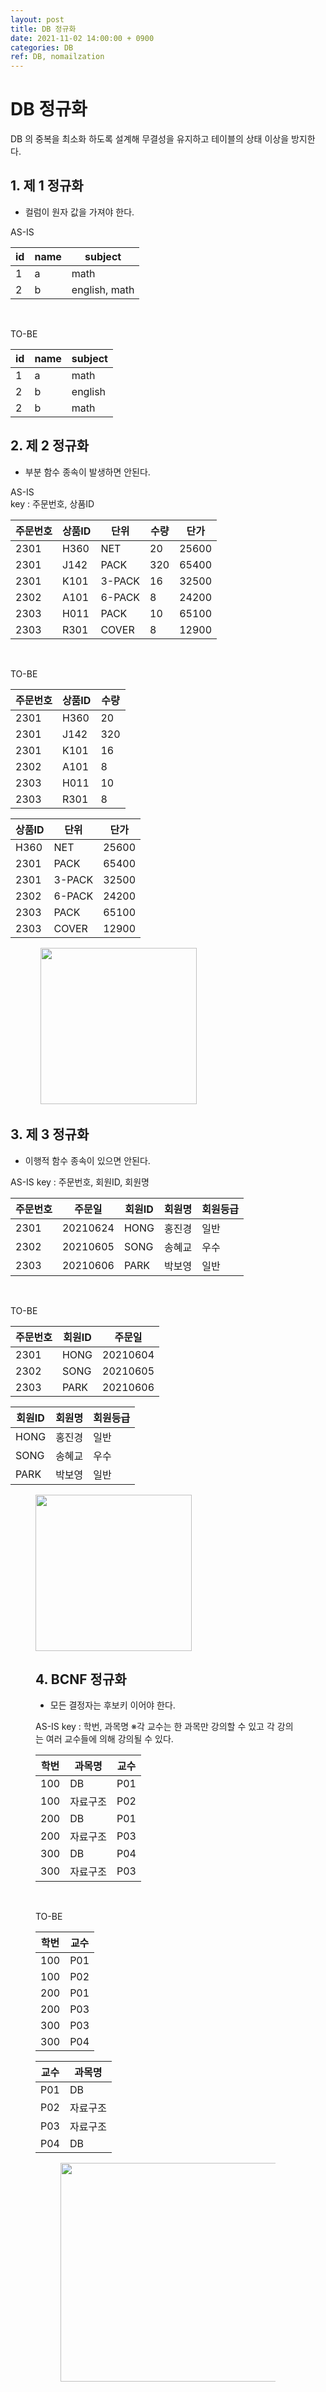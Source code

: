 ```yaml
---
layout: post
title: DB 정규화
date: 2021-11-02 14:00:00 + 0900
categories: DB
ref: DB, nomailzation
---
```


# DB 정규화

DB 의 중복을 최소화 하도록 설계해 무결성을 유지하고 테이블의 상태 이상을 방지한다.

## 1. 제 1 정규화

- 컬럼이 원자 값을 가져야 한다.    

AS-IS

| id   | name | subject       |
| ---- | ---- | ------------- |
| 1    | a    | math          |
| 2    | b    | english, math |

<br />

TO-BE 

| id   | name | subject |
| ---- | ---- | ------- |
| 1    | a    | math    |
| 2    | b    | english |
| 2    | b    | math    |



## 2. 제 2 정규화

- 부분 함수 종속이 발생하면 안된다.

AS-IS   
key : 주문번호, 상품ID

| 주문번호 | 상품ID | 단위   | 수량 | 단가  |
| -------- | ------ | ------ | ---- | ----- |
| 2301     | H360   | NET    | 20   | 25600 |
| 2301     | J142   | PACK   | 320  | 65400 |
| 2301     | K101   | 3-PACK | 16   | 32500 |
| 2302     | A101   | 6-PACK | 8    | 24200 |
| 2303     | H011   | PACK   | 10   | 65100 |
| 2303     | R301   | COVER  | 8    | 12900 |

<br />

TO-BE

| 주문번호 | 상품ID | 수량 |
| -------- | ------ | ---- |
| 2301     | H360   | 20   |
| 2301     | J142   | 320  |
| 2301     | K101   | 16   |
| 2302     | A101   | 8    |
| 2303     | H011   | 10   |
| 2303     | R301   | 8    |

| 상품ID | 단위   | 단가  |
| ------ | ------ | ----- |
| H360   | NET    | 25600 |
| 2301   | PACK   | 65400 |
| 2301   | 3-PACK | 32500 |
| 2302   | 6-PACK | 24200 |
| 2303   | PACK   | 65100 |
| 2303   | COVER  | 12900 |

<figure>
  <img src="https://user-images.githubusercontent.com/13375810/139792246-83570533-113a-4c0c-bdb3-2334e70e3693.png" height="250"/>
</figure>



## 3. 제 3 정규화

- 이행적 함수 종속이 있으면 안된다.

AS-IS
key : 주문번호, 회원ID, 회원명

| 주문번호 | 주문일   | 회원ID | 회원명 | 회원등급 |
| -------- | -------- | ------ | ------ | -------- |
| 2301     | 20210624 | HONG   | 홍진경 | 일반     |
| 2302     | 20210605 | SONG   | 송혜교 | 우수     |
| 2303     | 20210606 | PARK   | 박보영 | 일반     |

<br />

TO-BE

| 주문번호 | 회원ID | 주문일   |
| -------- | ------ | -------- |
| 2301     | HONG   | 20210604 |
| 2302     | SONG   | 20210605 |
| 2303     | PARK   | 20210606 |

| 회원ID | 회원명 | 회원등급 |
| ------ | ------ | -------- |
| HONG   | 홍진경 | 일반     |
| SONG   | 송혜교 | 우수     |
| PARK   | 박보영 | 일반     |

<figure>
  <img src="https://user-images.githubusercontent.com/13375810/139792941-13ee05ec-1c9f-40ee-92d1-db3697a2a492.png" height="250"/
</figure>



## 4. BCNF 정규화

- 모든 결정자는 후보키 이어야 한다.

AS-IS
key : 학번, 과목명
※각 교수는 한 과목만 강의할 수 있고 각 강의는 여러 교수들에 의해 강의될 수 있다.

| 학번 | 과목명   | 교수 |
| ---- | -------- | ---- |
| 100  | DB       | P01  |
| 100  | 자료구조 | P02  |
| 200  | DB       | P01  |
| 200  | 자료구조 | P03  |
| 300  | DB       | P04  |
| 300  | 자료구조 | P03  |

<br />

TO-BE

| 학번 | 교수 |
| ---- | ---- |
| 100  | P01  |
| 100  | P02  |
| 200  | P01  |
| 200  | P03  |
| 300  | P03  |
| 300  | P04  |

| 교수 | 과목명   |
| ---- | -------- |
| P01  | DB       |
| P02  | 자료구조 |
| P03  | 자료구조 |
| P04  | DB       |

<figure>
  <img src="https://user-images.githubusercontent.com/13375810/139793350-f773432a-a10e-443b-aa74-3e540292dcf1.png" height="350"/>
</figure>

